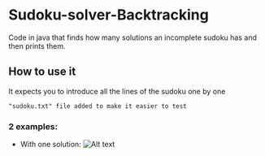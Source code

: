 # Sudoku-solver-Backtracking

Code in java that finds how many solutions an incomplete sudoku has and then prints them.

## How to use it

It expects you to introduce all the lines of the sudoku one by one
```
"sudoku.txt" file added to make it easier to test
```
### 2 examples:  
  - With one solution:
    ![Alt text](https://imgur.com/J1NMKlW)
